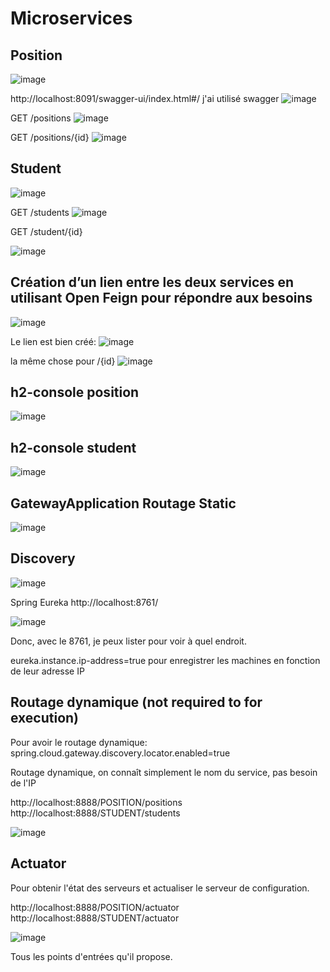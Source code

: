 # Microservices

## Position

![image](https://github.com/mohamedelbarrak/Web-Components/assets/66890099/66fc52b6-8a55-49b8-b42e-1d4a0141f6dd)

http://localhost:8091/swagger-ui/index.html#/
j'ai utilisé swagger
![image](https://github.com/mohamedelbarrak/Web-Components/assets/66890099/c251487c-15b2-4338-92f6-8913d35caf66)

GET /positions
![image](https://github.com/mohamedelbarrak/Web-Components/assets/66890099/d5e43aa6-c7e7-4204-ae77-2e21e76230e1)


GET /positions/{id}
![image](https://github.com/mohamedelbarrak/Web-Components/assets/66890099/14ffca50-8e22-4793-a329-9c9472a47e06)

## Student

![image](https://github.com/mohamedelbarrak/Web-Components/assets/66890099/a69d7ddf-4368-497d-8f6c-e09c3e257327)


GET /students
![image](https://github.com/mohamedelbarrak/Web-Components/assets/66890099/30a0e5f1-31ca-454b-8b34-dadabac3670e)

GET /student/{id}

![image](https://github.com/mohamedelbarrak/Web-Components/assets/66890099/246124d1-1cc3-4e83-a6a9-e9ccad1fe8a7)

## Création d’un lien entre les deux services en utilisant Open Feign pour répondre aux besoins

![image](https://github.com/mohamedelbarrak/Web-Components/assets/66890099/680ec0e9-1984-4b37-b94f-a16ab1489271)


Le lien est bien créé:
![image](https://github.com/mohamedelbarrak/Web-Components/assets/66890099/213cd20d-4722-4525-82cd-3d6ba9c9d922)

la même chose pour /{id}
![image](https://github.com/mohamedelbarrak/Web-Components/assets/66890099/c3e39923-8812-49b3-a6b3-03f933bf0e38)


## h2-console position

![image](https://github.com/mohamedelbarrak/Web-Components/assets/66890099/5842c6b0-dac8-4c5e-8ab3-227066e1dfbe)

## h2-console student

![image](https://github.com/mohamedelbarrak/Web-Components/assets/66890099/c8a1f1a3-6eb9-4b17-875d-ee7dc2432645)

## GatewayApplication Routage Static

![image](https://github.com/mohamedelbarrak/Web-Components/assets/66890099/79a1ba79-6ac3-4584-a5be-d8990aed667e)

## Discovery

![image](https://github.com/mohamedelbarrak/Web-Components/assets/66890099/0a9e2c11-ff1e-41c4-bc3b-f6b5568fa34c)

Spring Eureka
http://localhost:8761/

![image](https://github.com/mohamedelbarrak/Web-Components/assets/66890099/0c4fdb31-721e-43bb-bc79-d95c631b1fa9)

Donc, avec le 8761, je peux lister pour voir à quel endroit.

eureka.instance.ip-address=true pour enregistrer les machines en fonction de leur adresse IP

## Routage dynamique (not required to for execution)

Pour avoir le routage dynamique:  spring.cloud.gateway.discovery.locator.enabled=true

Routage dynamique, on connaît simplement le nom du service, pas besoin de l'IP

http://localhost:8888/POSITION/positions
http://localhost:8888/STUDENT/students

![image](https://github.com/mohamedelbarrak/Web-Components/assets/66890099/0251d563-e45f-471f-8181-c501578961f1)

## Actuator

Pour obtenir l'état des serveurs et actualiser le serveur de configuration.

http://localhost:8888/POSITION/actuator
http://localhost:8888/STUDENT/actuator

![image](https://github.com/mohamedelbarrak/Web-Components/assets/66890099/d3e102ff-4d43-45f9-92ec-49b3792718bb)

Tous les points d'entrées qu'il propose.
